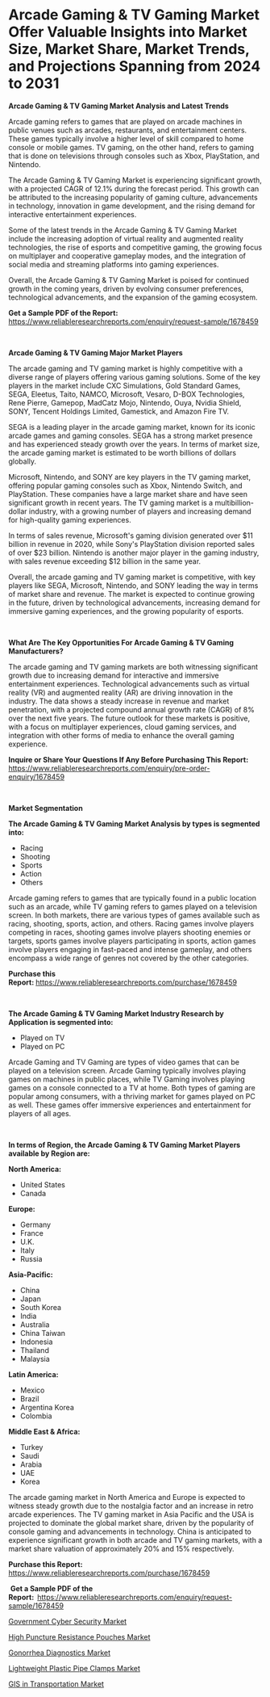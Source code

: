 <p><h1>Arcade Gaming & TV Gaming Market Offer Valuable Insights into Market Size, Market Share, Market Trends, and Projections Spanning from 2024 to 2031</h1></p><p><strong>Arcade Gaming & TV Gaming Market Analysis and Latest Trends</strong></p>
<p><p>Arcade gaming refers to games that are played on arcade machines in public venues such as arcades, restaurants, and entertainment centers. These games typically involve a higher level of skill compared to home console or mobile games. TV gaming, on the other hand, refers to gaming that is done on televisions through consoles such as Xbox, PlayStation, and Nintendo.</p><p>The Arcade Gaming & TV Gaming Market is experiencing significant growth, with a projected CAGR of 12.1% during the forecast period. This growth can be attributed to the increasing popularity of gaming culture, advancements in technology, innovation in game development, and the rising demand for interactive entertainment experiences.</p><p>Some of the latest trends in the Arcade Gaming & TV Gaming Market include the increasing adoption of virtual reality and augmented reality technologies, the rise of esports and competitive gaming, the growing focus on multiplayer and cooperative gameplay modes, and the integration of social media and streaming platforms into gaming experiences.</p><p>Overall, the Arcade Gaming & TV Gaming Market is poised for continued growth in the coming years, driven by evolving consumer preferences, technological advancements, and the expansion of the gaming ecosystem.</p></p>
<p><strong>Get a Sample PDF of the Report:&nbsp;</strong> <a href="https://www.reliableresearchreports.com/enquiry/request-sample/1678459">https://www.reliableresearchreports.com/enquiry/request-sample/1678459</a></p>
<p>&nbsp;</p>
<p><strong>Arcade Gaming & TV Gaming Major Market Players</strong></p>
<p><p>The arcade gaming and TV gaming market is highly competitive with a diverse range of players offering various gaming solutions. Some of the key players in the market include CXC Simulations, Gold Standard Games, SEGA, Eleetus, Taito, NAMCO, Microsoft, Vesaro, D-BOX Technologies, Rene Pierre, Gamepop, MadCatz Mojo, Nintendo, Ouya, Nvidia Shield, SONY, Tencent Holdings Limited, Gamestick, and Amazon Fire TV.</p><p>SEGA is a leading player in the arcade gaming market, known for its iconic arcade games and gaming consoles. SEGA has a strong market presence and has experienced steady growth over the years. In terms of market size, the arcade gaming market is estimated to be worth billions of dollars globally.</p><p>Microsoft, Nintendo, and SONY are key players in the TV gaming market, offering popular gaming consoles such as Xbox, Nintendo Switch, and PlayStation. These companies have a large market share and have seen significant growth in recent years. The TV gaming market is a multibillion-dollar industry, with a growing number of players and increasing demand for high-quality gaming experiences.</p><p>In terms of sales revenue, Microsoft's gaming division generated over $11 billion in revenue in 2020, while Sony's PlayStation division reported sales of over $23 billion. Nintendo is another major player in the gaming industry, with sales revenue exceeding $12 billion in the same year.</p><p>Overall, the arcade gaming and TV gaming market is competitive, with key players like SEGA, Microsoft, Nintendo, and SONY leading the way in terms of market share and revenue. The market is expected to continue growing in the future, driven by technological advancements, increasing demand for immersive gaming experiences, and the growing popularity of esports.</p></p>
<p>&nbsp;</p>
<p><strong>What Are The Key Opportunities For Arcade Gaming & TV Gaming Manufacturers?</strong></p>
<p><p>The arcade gaming and TV gaming markets are both witnessing significant growth due to increasing demand for interactive and immersive entertainment experiences. Technological advancements such as virtual reality (VR) and augmented reality (AR) are driving innovation in the industry. The data shows a steady increase in revenue and market penetration, with a projected compound annual growth rate (CAGR) of 8% over the next five years. The future outlook for these markets is positive, with a focus on multiplayer experiences, cloud gaming services, and integration with other forms of media to enhance the overall gaming experience.</p></p>
<p><strong>Inquire or Share Your Questions If Any Before Purchasing This Report:</strong> <a href="https://www.reliableresearchreports.com/enquiry/pre-order-enquiry/1678459">https://www.reliableresearchreports.com/enquiry/pre-order-enquiry/1678459</a></p>
<p>&nbsp;</p>
<p><strong>Market Segmentation</strong></p>
<p><strong>The Arcade Gaming & TV Gaming Market Analysis by types is segmented into:</strong></p>
<p><ul><li>Racing</li><li>Shooting</li><li>Sports</li><li>Action</li><li>Others</li></ul></p>
<p><p>Arcade gaming refers to games that are typically found in a public location such as an arcade, while TV gaming refers to games played on a television screen. In both markets, there are various types of games available such as racing, shooting, sports, action, and others. Racing games involve players competing in races, shooting games involve players shooting enemies or targets, sports games involve players participating in sports, action games involve players engaging in fast-paced and intense gameplay, and others encompass a wide range of genres not covered by the other categories.</p></p>
<p><strong>Purchase this Report:&nbsp;</strong><a href="https://www.reliableresearchreports.com/purchase/1678459">https://www.reliableresearchreports.com/purchase/1678459</a></p>
<p>&nbsp;</p>
<p><strong>The Arcade Gaming & TV Gaming Market Industry Research by Application is segmented into:</strong></p>
<p><ul><li>Played on TV</li><li>Played on PC</li></ul></p>
<p><p>Arcade Gaming and TV Gaming are types of video games that can be played on a television screen. Arcade Gaming typically involves playing games on machines in public places, while TV Gaming involves playing games on a console connected to a TV at home. Both types of gaming are popular among consumers, with a thriving market for games played on PC as well. These games offer immersive experiences and entertainment for players of all ages.</p></p>
<p>&nbsp;</p>
<p><strong>In terms of Region, the Arcade Gaming & TV Gaming Market Players available by Region are:</strong></p>
<p>
    <p> <strong> North America: </strong>
        <ul>
            <li>United States</li>
            <li>Canada</li>
        </ul>
        </p> 
    <p> <strong> Europe: </strong>
        <ul>
            <li>Germany</li>
            <li>France</li>
            <li>U.K.</li>
            <li>Italy</li>
            <li>Russia</li>
        </ul>
        </p> 
    <p> <strong> Asia-Pacific: </strong>
        <ul>
            <li>China</li>
            <li>Japan</li>
            <li>South Korea</li>
            <li>India</li>
            <li>Australia</li>
            <li>China Taiwan</li>
            <li>Indonesia</li>
            <li>Thailand</li>
            <li>Malaysia</li>
        </ul>
        </p> 
    <p> <strong> Latin America: </strong>
        <ul>
            <li>Mexico</li>
            <li>Brazil</li>
            <li>Argentina Korea</li>
            <li>Colombia</li>
        </ul>
        </p> 
    <p> <strong> Middle East & Africa: </strong>
        <ul>
            <li>Turkey</li>
            <li>Saudi</li>
            <li>Arabia</li>
            <li>UAE</li>
            <li>Korea</li>
        </ul>
    </p>
    </p>
<p><p>The arcade gaming market in North America and Europe is expected to witness steady growth due to the nostalgia factor and an increase in retro arcade experiences. The TV gaming market in Asia Pacific and the USA is projected to dominate the global market share, driven by the popularity of console gaming and advancements in technology. China is anticipated to experience significant growth in both arcade and TV gaming markets, with a market share valuation of approximately 20% and 15% respectively.</p></p>
<p><strong>Purchase this Report: </strong><a href="https://www.reliableresearchreports.com/purchase/1678459">https://www.reliableresearchreports.com/purchase/1678459</a></p>
<p>&nbsp;<strong>Get a Sample PDF of the Report:&nbsp;&nbsp;</strong><a href="https://www.reliableresearchreports.com/enquiry/request-sample/1678459">https://www.reliableresearchreports.com/enquiry/request-sample/1678459</a></p>
<p><strong></strong></p>
<p><p><a href="https://medium.com/p/15cb7295fb0f/edit">Government Cyber Security Market</a></p><p><a href="https://github.com/lababdou/Market-Research-Report-List-2/blob/main/high-puncture-resistance-pouches-market.md">High Puncture Resistance Pouches Market</a></p><p><a href="https://medium.com/@arelystamm545/gonorrhea-diagnostics-market-competitive-analysis-market-trends-and-forecast-to-2031-3c4f75d9663e">Gonorrhea Diagnostics Market</a></p><p><a href="https://github.com/derrinmiltonellis35gcl/Market-Research-Report-List-1/blob/main/lightweight-plastic-pipe-clamps-market.md">Lightweight Plastic Pipe Clamps Market</a></p><p><a href="https://medium.com/@arelystamm545/gis-in-transportation-market-the-key-to-successful-business-strategy-forecast-till-2031-7ab0c83d8103">GIS in Transportation Market</a></p></p>
